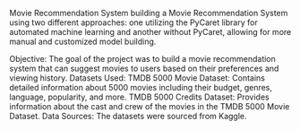 
 Movie Recommendation System
 building a Movie Recommendation System using two different approaches: one utilizing the PyCaret library for automated machine learning and another without PyCaret, allowing for more manual and customized model building.

Objective: The goal of the project was to build a movie recommendation system that can suggest movies to users based on their preferences and viewing history.
Datasets Used:
TMDB 5000 Movie Dataset: Contains detailed information about 5000 movies including their budget, genres, language, popularity, and more.
TMDB 5000 Credits Dataset: Provides information about the cast and crew of the movies in the TMDB 5000 Movie Dataset.
Data Sources: The datasets were sourced from Kaggle.
